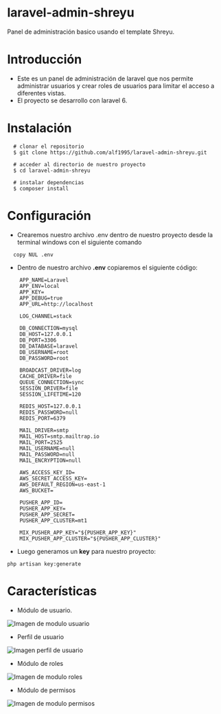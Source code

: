 # laravel-admin-shreyu
Panel de administración basico usando el template Shreyu.

# Introducción

- Este es un panel de administración de laravel que nos permite administrar usuarios y crear roles de usuarios para limitar el acceso a diferentes vistas.
- El proyecto se desarrollo con laravel 6.

# Instalación
```
  # clonar el repositorio
  $ git clone https://github.com/alf1995/laravel-admin-shreyu.git
  
  # acceder al directorio de nuestro proyecto
  $ cd laravel-admin-shreyu
  
  # instalar dependencias
  $ composer install
```
# Configuración

- Crearemos nuestro archivo .env dentro de nuestro proyecto desde la terminal windows con el siguiente comando
```
  copy NUL .env
```
- Dentro de nuestro archivo **.env** copiaremos el siguiente código:
```
    APP_NAME=Laravel
    APP_ENV=local
    APP_KEY=
    APP_DEBUG=true
    APP_URL=http://localhost

    LOG_CHANNEL=stack

    DB_CONNECTION=mysql
    DB_HOST=127.0.0.1
    DB_PORT=3306
    DB_DATABASE=laravel
    DB_USERNAME=root
    DB_PASSWORD=root

    BROADCAST_DRIVER=log
    CACHE_DRIVER=file
    QUEUE_CONNECTION=sync
    SESSION_DRIVER=file
    SESSION_LIFETIME=120

    REDIS_HOST=127.0.0.1
    REDIS_PASSWORD=null
    REDIS_PORT=6379

    MAIL_DRIVER=smtp
    MAIL_HOST=smtp.mailtrap.io
    MAIL_PORT=2525
    MAIL_USERNAME=null
    MAIL_PASSWORD=null
    MAIL_ENCRYPTION=null

    AWS_ACCESS_KEY_ID=
    AWS_SECRET_ACCESS_KEY=
    AWS_DEFAULT_REGION=us-east-1
    AWS_BUCKET=

    PUSHER_APP_ID=
    PUSHER_APP_KEY=
    PUSHER_APP_SECRET=
    PUSHER_APP_CLUSTER=mt1

    MIX_PUSHER_APP_KEY="${PUSHER_APP_KEY}"
    MIX_PUSHER_APP_CLUSTER="${PUSHER_APP_CLUSTER}"
```
- Luego generamos un **key** para nuestro proyecto:

```
php artisan key:generate
```
# Características

- Módulo de usuario.

![Imagen de modulo usuario](https://i.imgur.com/KaVi86i.png)

- Perfil de usuario

![Imagen perfil de usuario](https://i.imgur.com/lLFBf6T.png)

- Módulo de roles

![Imagen de modulo roles](https://i.imgur.com/6UTKncr.png)

- Módulo de permisos

![Imagen de modulo permisos](https://i.imgur.com/OdQUtKN.png)
